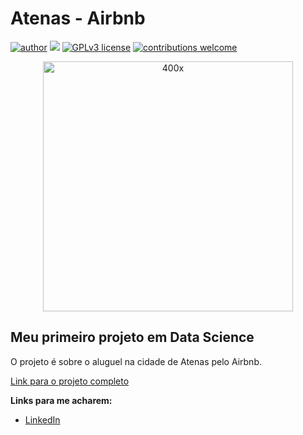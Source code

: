 # Atenas - Airbnb
[![author](https://img.shields.io/badge/author-brunolaureano-red.svg)](https://www.linkedin.com/in/bruno-laureano-2205ba21b/) [![](https://img.shields.io/badge/python-3.7+-blue.svg)](https://www.python.org/downloads/release/python-365/) [![GPLv3 license](https://img.shields.io/badge/License-GPLv3-blue.svg)](http://perso.crans.org/besson/LICENSE.html) [![contributions welcome](https://img.shields.io/badge/contributions-welcome-brightgreen.svg?style=flat)](https://github.com/rafaelnduarte/portfolio/issues)

<p align="center">
  <img src="https://img.freepik.com/fotos-gratis/foto-vertical-de-alto-angulo-dos-edificios-brancos-em-santorini-grecia_181624-31643.jpg?t=st=1653848136~exp=1653848736~hmac=327fa23959c43a0560f3dee36b75595c53a2c9a018e55dcffa31d6588579e83c&w=740" alt="400x"height=400x >
</p>

## Meu primeiro projeto em Data Science

O projeto é sobre o aluguel na cidade de Atenas pelo Airbnb.

[Link para o projeto completo](https://colab.research.google.com/drive/1PbWIaOHc7nEhcRLxz8nvxR0zTT5eZcY0?usp=sharing)

**Links para me acharem:**
* [LinkedIn](https://www.linkedin.com/in/bruno-laureano-2205ba21b/)
